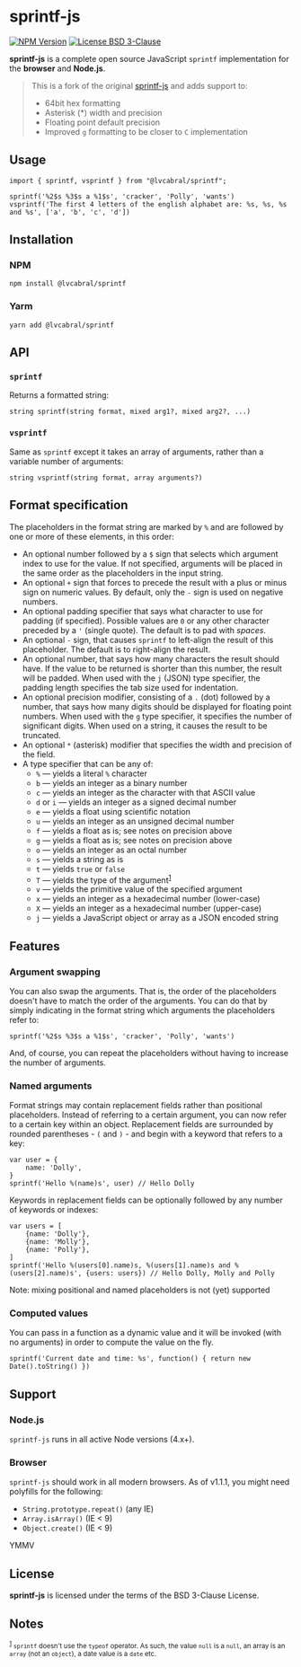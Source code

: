 # sprintf-js

[![NPM Version](https://img.shields.io/npm/v/%40lvcabral%2Fsprintf)](https://www.npmjs.com/package/@lvcabral/sprintf)
[![License BSD 3-Clause](https://img.shields.io/badge/License-BSD%203--Clause-blue.svg)](./LICENSE)

**sprintf-js** is a complete open source JavaScript `sprintf` implementation for the **browser** and **Node.js**.

> This is a fork of the original [sprintf-js](https://github.com/alexei/sprintf.js) and adds support to:
>
> - 64bit hex formatting
> - Asterisk (*) width and precision
> - Floating point default precision
> - Improved `g` formatting to be closer to `C` implementation

## Usage

    import { sprintf, vsprintf } from "@lvcabral/sprintf";

    sprintf('%2$s %3$s a %1$s', 'cracker', 'Polly', 'wants')
    vsprintf('The first 4 letters of the english alphabet are: %s, %s, %s and %s', ['a', 'b', 'c', 'd'])

## Installation

### NPM

    npm install @lvcabral/sprintf

### Yarm

    yarn add @lvcabral/sprintf

## API

### `sprintf`

Returns a formatted string:

    string sprintf(string format, mixed arg1?, mixed arg2?, ...)

### `vsprintf`

Same as `sprintf` except it takes an array of arguments, rather than a variable number of arguments:

    string vsprintf(string format, array arguments?)

## Format specification

The placeholders in the format string are marked by `%` and are followed by one or more of these elements, in this order:

- An optional number followed by a `$` sign that selects which argument index to use for the value. If not specified, arguments will be placed in the same order as the placeholders in the input string.
- An optional `+` sign that forces to precede the result with a plus or minus sign on numeric values. By default, only the `-` sign is used on negative numbers.
- An optional padding specifier that says what character to use for padding (if specified). Possible values are `0` or any other character preceded by a `'` (single quote). The default is to pad with *spaces*.
- An optional `-` sign, that causes `sprintf` to left-align the result of this placeholder. The default is to right-align the result.
- An optional number, that says how many characters the result should have. If the value to be returned is shorter than this number, the result will be padded. When used with the `j` (JSON) type specifier, the padding length specifies the tab size used for indentation.
- An optional precision modifier, consisting of a `.` (dot) followed by a number, that says how many digits should be displayed for floating point numbers. When used with the `g` type specifier, it specifies the number of significant digits. When used on a string, it causes the result to be truncated.
- An optional `*` (asterisk) modifier that specifies the width and precision of the field.
- A type specifier that can be any of:
  - `%` — yields a literal `%` character
  - `b` — yields an integer as a binary number
  - `c` — yields an integer as the character with that ASCII value
  - `d` or `i` — yields an integer as a signed decimal number
  - `e` — yields a float using scientific notation
  - `u` — yields an integer as an unsigned decimal number
  - `f` — yields a float as is; see notes on precision above
  - `g` — yields a float as is; see notes on precision above
  - `o` — yields an integer as an octal number
  - `s` — yields a string as is
  - `t` — yields `true` or `false`
  - `T` — yields the type of the argument<sup><a href="#fn-1" name="fn-ref-1">1</a></sup>
  - `v` — yields the primitive value of the specified argument
  - `x` — yields an integer as a hexadecimal number (lower-case)
  - `X` — yields an integer as a hexadecimal number (upper-case)
  - `j` — yields a JavaScript object or array as a JSON encoded string

## Features

### Argument swapping

You can also swap the arguments. That is, the order of the placeholders doesn't have to match the order of the arguments. You can do that by simply indicating in the format string which arguments the placeholders refer to:

    sprintf('%2$s %3$s a %1$s', 'cracker', 'Polly', 'wants')

And, of course, you can repeat the placeholders without having to increase the number of arguments.

### Named arguments

Format strings may contain replacement fields rather than positional placeholders. Instead of referring to a certain argument, you can now refer to a certain key within an object. Replacement fields are surrounded by rounded parentheses - `(` and `)` - and begin with a keyword that refers to a key:

    var user = {
        name: 'Dolly',
    }
    sprintf('Hello %(name)s', user) // Hello Dolly

Keywords in replacement fields can be optionally followed by any number of keywords or indexes:

    var users = [
        {name: 'Dolly'},
        {name: 'Molly'},
        {name: 'Polly'},
    ]
    sprintf('Hello %(users[0].name)s, %(users[1].name)s and %(users[2].name)s', {users: users}) // Hello Dolly, Molly and Polly

Note: mixing positional and named placeholders is not (yet) supported

### Computed values

You can pass in a function as a dynamic value and it will be invoked (with no arguments) in order to compute the value on the fly.

    sprintf('Current date and time: %s', function() { return new Date().toString() })

## Support

### Node.js

`sprintf-js` runs in all active Node versions (4.x+).

### Browser

`sprintf-js` should work in all modern browsers. As of v1.1.1, you might need polyfills for the following:

 - `String.prototype.repeat()` (any IE)
 - `Array.isArray()` (IE < 9)
 - `Object.create()` (IE < 9)

YMMV

## License

**sprintf-js** is licensed under the terms of the BSD 3-Clause License.

## Notes

<small><sup><a href="#fn-ref-1" name="fn-1">1</a></sup> `sprintf` doesn't use the `typeof` operator. As such, the value `null` is a `null`, an array is an `array` (not an `object`), a date value is a `date` etc.</small>
